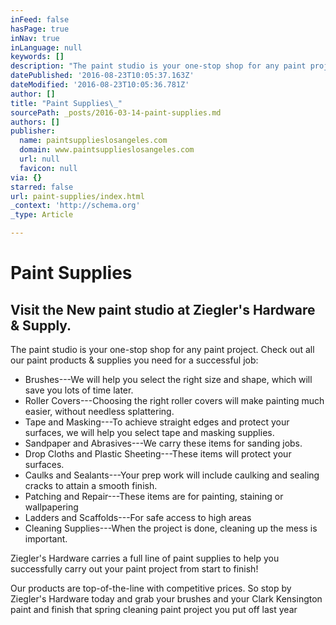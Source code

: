 ```yaml
---
inFeed: false
hasPage: true
inNav: true
inLanguage: null
keywords: []
description: "The paint studio is your one-stop shop for any paint project.\n\nCheck out all our paint products & supplies you need for a successful job:\_"
datePublished: '2016-08-23T10:05:37.163Z'
dateModified: '2016-08-23T10:05:36.781Z'
author: []
title: "Paint Supplies\_"
sourcePath: _posts/2016-03-14-paint-supplies.md
authors: []
publisher:
  name: paintsupplieslosangeles.com
  domain: www.paintsupplieslosangeles.com
  url: null
  favicon: null
via: {}
starred: false
url: paint-supplies/index.html
_context: 'http://schema.org'
_type: Article

---
```

# Paint Supplies 

## Visit the New paint studio at Ziegler's Hardware & Supply.

The paint studio is your one-stop shop for any paint project.
Check out all our paint products & supplies you need for a successful job: 

* Brushes---We will help you select the right size and shape, which will save you lots of time later.  
* Roller Covers---Choosing the right roller covers will make painting much easier, without needless splattering.
* Tape and Masking---To achieve straight edges and protect your surfaces, we will help you select tape and masking supplies.
* Sandpaper and Abrasives---We carry these items for sanding jobs.
* Drop Cloths and Plastic Sheeting---These items will protect your surfaces.
* Caulks and Sealants---Your prep work will include caulking and sealing cracks to attain a smooth finish.
* Patching and Repair---These items are for painting, staining or wallpapering
* Ladders and Scaffolds---For safe access to high areas
* Cleaning Supplies---When the project is done, cleaning up the mess is important. 

Ziegler's Hardware carries a full line of paint supplies to help you successfully carry out your paint project from start to finish! 

Our products are top-of-the-line with competitive prices. So stop by Ziegler's Hardware today and grab your brushes and your Clark Kensington  paint and finish that spring cleaning paint project you put off last year
